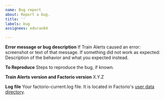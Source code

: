 ```yaml
---
name: Bug report
about: Report a bug.
title: ''
labels: bug
assignees: eduran84

---
```


**Error message or bug description**
If Train Alerts caused an error: screenshot or text of that message.
If something did not work as expected: Description of the behavior and what you expected instead.

**To Reproduce**
Steps to reproduce the bug, if known.

**Train Alerts version and Factorio version**
X.Y.Z

**Log file**
Your factorio-current.log file. It is located in Factorio's [user data directory](https://wiki.factorio.com/Application_directory#User_data_directory).
